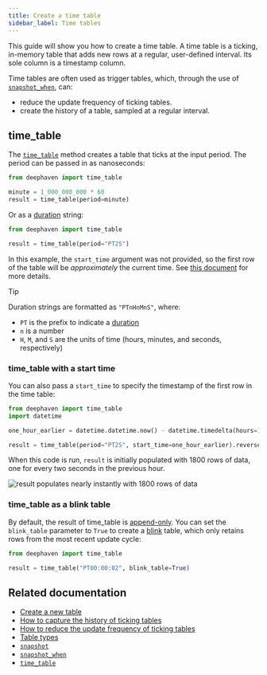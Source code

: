 ```yaml
---
title: Create a time table
sidebar_label: Time tables
---
```


This guide will show you how to create a time table. A time table is a ticking, in-memory table that adds new rows at a regular, user-defined interval. Its sole column is a timestamp column.

Time tables are often used as trigger tables, which, through the use of [`snapshot_when`](../reference/table-operations/snapshot/snapshot-when.md), can:

- reduce the update frequency of ticking tables.
- create the history of a table, sampled at a regular interval.

## time_table

The [`time_table`](../reference/table-operations/create/timeTable.md) method creates a table that ticks at the input period. The period can be passed in as nanoseconds:

```python ticking-table order=null
from deephaven import time_table

minute = 1_000_000_000 * 60
result = time_table(period=minute)
```

Or as a [duration](../reference/query-language/types/durations.md) string:

```python ticking-table order=null
from deephaven import time_table

result = time_table(period="PT2S")
```

In this example, the `start_time` argument was not provided, so the first row of the table will be _approximately_ the current time. See [this document](../reference/table-operations/create/timeTable.md#details-on-the-start_time-parameter) for more details.

> [!TIP]
> Duration strings are formatted as `"PTnHnMnS"`, where:
>
> - `PT` is the prefix to indicate a [duration](../reference/query-language/types/durations.md)
> - `n` is a number
> - `H`, `M`, and `S` are the units of time (hours, minutes, and seconds, respectively)

<LoopedVideo src='../assets/tutorials/timetable.mp4' />

### time_table with a start time

You can also pass a `start_time` to specify the timestamp of the first row in the time table:

```python ticking-table order=null
from deephaven import time_table
import datetime

one_hour_earlier = datetime.datetime.now() - datetime.timedelta(hours=1)

result = time_table(period="PT2S", start_time=one_hour_earlier).reverse()
```

When this code is run, `result` is initially populated with 1800 rows of data, one for every two seconds in the previous hour.

![`result` populates nearly instantly with 1800 rows of data](../assets/how-to/ticking-1h-earlier.gif)

### time_table as a blink table

By default, the result of time_table is [append-only](../conceptual/table-types.md#specialization-1-append-only). You can set the `blink_table` parameter to `True` to create a [blink](../conceptual/table-types.md#specialization-3-blink) table, which only retains rows from the most recent update cycle:

```python ticking-table order=null
from deephaven import time_table

result = time_table("PT00:00:02", blink_table=True)
```

<LoopedVideo src='../assets/how-to/blink_time_table.mp4' />

## Related documentation

- [Create a new table](./new-and-empty-table.md#new_table)
- [How to capture the history of ticking tables](../how-to-guides/capture-table-history.md)
- [How to reduce the update frequency of ticking tables](../how-to-guides/performance/reduce-update-frequency.md)
- [Table types](../conceptual/table-types.md)
- [`snapshot`](../reference/table-operations/snapshot/snapshot.md)
- [`snapshot_when`](../reference/table-operations/snapshot/snapshot-when.md)
- [`time_table`](../reference/table-operations/create/timeTable.md)

